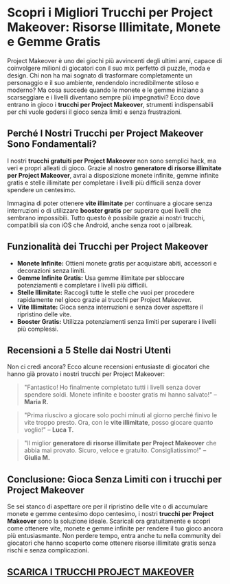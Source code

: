 <h1>Scopri i Migliori Trucchi per Project Makeover: Risorse Illimitate, Monete e Gemme Gratis</h1>

<p>Project Makeover è uno dei giochi più avvincenti degli ultimi anni, capace di coinvolgere milioni di giocatori con il suo mix perfetto di puzzle, moda e design. Chi non ha mai sognato di trasformare completamente un personaggio e il suo ambiente, rendendolo incredibilmente stiloso e moderno? Ma cosa succede quando le monete e le gemme iniziano a scarseggiare e i livelli diventano sempre più impegnativi? Ecco dove entrano in gioco i <strong>trucchi per Project Makeover</strong>, strumenti indispensabili per chi vuole godersi il gioco senza limiti e senza frustrazioni.</p>

<h2>Perché I Nostri Trucchi per Project Makeover Sono Fondamentali?</h2>

<p>I nostri <strong>trucchi gratuiti per Project Makeover</strong> non sono semplici hack, ma veri e propri alleati di gioco. Grazie al nostro <strong>generatore di risorse illimitate per Project Makeover</strong>, avrai a disposizione monete infinite, gemme infinite gratis e stelle illimitate per completare i livelli più difficili senza dover spendere un centesimo.</p>

<p>Immagina di poter ottenere <strong>vite illimitate</strong> per continuare a giocare senza interruzioni o di utilizzare <strong>booster gratis</strong> per superare quei livelli che sembrano impossibili. Tutto questo è possibile grazie ai nostri trucchi, compatibili sia con iOS che Android, anche senza root o jailbreak.</p>

<h2>Funzionalità dei Trucchi per Project Makeover</h2>

<ul>
  <li><strong>Monete Infinite:</strong> Ottieni monete gratis per acquistare abiti, accessori e decorazioni senza limiti.</li>
  <li><strong>Gemme Infinite Gratis:</strong> Usa gemme illimitate per sbloccare potenziamenti e completare i livelli più difficili.</li>
  <li><strong>Stelle Illimitate:</strong> Raccogli tutte le stelle che vuoi per procedere rapidamente nel gioco grazie ai trucchi per Project Makeover.</li>
  <li><strong>Vite Illimitate:</strong> Gioca senza interruzioni e senza dover aspettare il ripristino delle vite.</li>
  <li><strong>Booster Gratis:</strong> Utilizza potenziamenti senza limiti per superare i livelli più complessi.</li>
</ul>

<h2>Recensioni a 5 Stelle dai Nostri Utenti</h2>

<p>Non ci credi ancora? Ecco alcune recensioni entusiaste di giocatori che hanno già provato i nostri trucchi per Project Makeover:</p>

<blockquote>
  <p>"Fantastico! Ho finalmente completato tutti i livelli senza dover spendere soldi. Monete infinite e booster gratis mi hanno salvato!" – <strong>Maria R.</strong></p>
</blockquote>

<blockquote>
  <p>"Prima riuscivo a giocare solo pochi minuti al giorno perché finivo le vite troppo presto. Ora, con le <strong>vite illimitate</strong>, posso giocare quanto voglio!" – <strong>Luca T.</strong></p>
</blockquote>

<blockquote>
  <p>"Il miglior <strong>generatore di risorse illimitate per Project Makeover</strong> che abbia mai provato. Sicuro, veloce e gratuito. Consigliatissimo!" – <strong>Giulia M.</strong></p>
</blockquote>

<h2>Conclusione: Gioca Senza Limiti con i trucchi per Project Makeover</h2>

<p>Se sei stanco di aspettare ore per il ripristino delle vite o di accumulare monete e gemme centesimo dopo centesimo, i nostri <strong>trucchi per Project Makeover</strong> sono la soluzione ideale. Scaricali ora gratuitamente e scopri come ottenere vite, monete e gemme infinite per rendere il tuo gioco ancora più entusiasmante. Non perdere tempo, entra anche tu nella community dei giocatori che hanno scoperto come ottenere risorse illimitate gratis senza rischi e senza complicazioni.</p>

## [SCARICA I TRUCCHI PROJECT MAKEOVER](https://bit.ly/44IY6fb)
